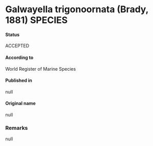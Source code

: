 Galwayella trigonoornata (Brady, 1881) SPECIES
=======

#### Status
ACCEPTED

#### According to
World Register of Marine Species

#### Published in
null

#### Original name
null

### Remarks
null